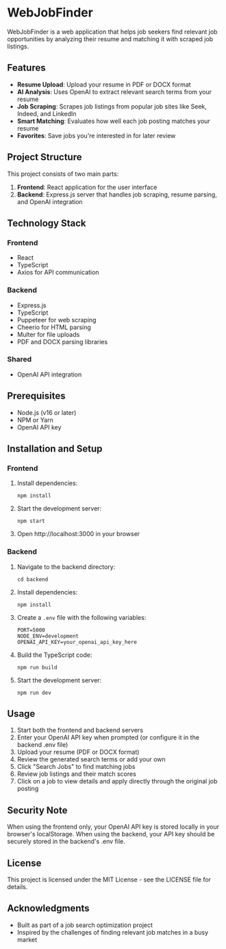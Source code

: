# WebJobFinder

WebJobFinder is a web application that helps job seekers find relevant job opportunities by analyzing their resume and matching it with scraped job listings.

## Features

- **Resume Upload**: Upload your resume in PDF or DOCX format
- **AI Analysis**: Uses OpenAI to extract relevant search terms from your resume
- **Job Scraping**: Scrapes job listings from popular job sites like Seek, Indeed, and LinkedIn
- **Smart Matching**: Evaluates how well each job posting matches your resume
- **Favorites**: Save jobs you're interested in for later review

## Project Structure

This project consists of two main parts:

1. **Frontend**: React application for the user interface
2. **Backend**: Express.js server that handles job scraping, resume parsing, and OpenAI integration

## Technology Stack

### Frontend
- React
- TypeScript
- Axios for API communication

### Backend
- Express.js
- TypeScript
- Puppeteer for web scraping
- Cheerio for HTML parsing
- Multer for file uploads
- PDF and DOCX parsing libraries

### Shared
- OpenAI API integration

## Prerequisites

- Node.js (v16 or later)
- NPM or Yarn
- OpenAI API key

## Installation and Setup

### Frontend

1. Install dependencies:
   ```
   npm install
   ```

2. Start the development server:
   ```
   npm start
   ```

3. Open http://localhost:3000 in your browser

### Backend

1. Navigate to the backend directory:
   ```
   cd backend
   ```

2. Install dependencies:
   ```
   npm install
   ```

3. Create a `.env` file with the following variables:
   ```
   PORT=5000
   NODE_ENV=development
   OPENAI_API_KEY=your_openai_api_key_here
   ```

4. Build the TypeScript code:
   ```
   npm run build
   ```

5. Start the development server:
   ```
   npm run dev
   ```

## Usage

1. Start both the frontend and backend servers
2. Enter your OpenAI API key when prompted (or configure it in the backend .env file)
3. Upload your resume (PDF or DOCX format)
4. Review the generated search terms or add your own
5. Click "Search Jobs" to find matching jobs
6. Review job listings and their match scores
7. Click on a job to view details and apply directly through the original job posting

## Security Note

When using the frontend only, your OpenAI API key is stored locally in your browser's localStorage. 
When using the backend, your API key should be securely stored in the backend's .env file.

## License

This project is licensed under the MIT License - see the LICENSE file for details.

## Acknowledgments

- Built as part of a job search optimization project
- Inspired by the challenges of finding relevant job matches in a busy market 